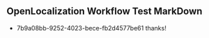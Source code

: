 ## OpenLocalization Workflow Test MarkDown
* 7b9a08bb-9252-4023-bece-fb2d4577be61 thanks!

<!--HONumber=Jul16_HO4-->


